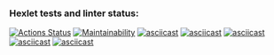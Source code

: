 ### Hexlet tests and linter status:
[![Actions Status](https://github.com/tatikor/frontend-project-44/workflows/hexlet-check/badge.svg)](https://github.com/tatikor/frontend-project-44/actions)
[![Maintainability](https://api.codeclimate.com/v1/badges/bc21a4d295ea9140cd3c/maintainability)](https://codeclimate.com/github/tatikor/frontend-project-44/maintainability)
[![asciicast](https://asciinema.org/a/AgcpVXYkm4hwqhX95oo84pvmT.svg)](https://asciinema.org/a/AgcpVXYkm4hwqhX95oo84pvmT)
[![asciicast](https://asciinema.org/a/tBC8Rk2mkXHbb4thKJ9NQvtbj.svg)](https://asciinema.org/a/tBC8Rk2mkXHbb4thKJ9NQvtbj)
[![asciicast](https://asciinema.org/a/LiMWNGq6FAD7siFZ1yYYyP3Cl.svg)](https://asciinema.org/a/LiMWNGq6FAD7siFZ1yYYyP3Cl)
[![asciicast](https://asciinema.org/a/qikcnm0X3HIXL46xDIji8QOPS.svg)](https://asciinema.org/a/qikcnm0X3HIXL46xDIji8QOPS)
[![asciicast](https://asciinema.org/a/5LC0xQBGQHj0xq7LyPWr3iLR1.svg)](https://asciinema.org/a/5LC0xQBGQHj0xq7LyPWr3iLR1)